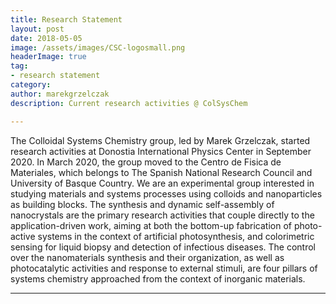 ```yaml
---
title: Research Statement
layout: post
date: 2018-05-05
image: /assets/images/CSC-logosmall.png
headerImage: true
tag:
- research statement
category:
author: marekgrzelczak
description: Current research activities @ ColSysChem

---
```

<!--![Profile Image]({{ site.url }}/{{ site.picture }})-->

<p>The Colloidal Systems Chemistry group, led by Marek Grzelczak, started research activities at Donostia International Physics Center in September 2020. In March 2020, the group moved to the Centro de Fisica de Materiales, which belongs to The Spanish National Research Council and University of Basque Country. We are an experimental group interested in studying materials and systems processes using colloids and nanoparticles as building blocks. The synthesis and dynamic self-assembly of nanocrystals are the primary research activities that couple directly to the application-driven work, aiming at both the bottom-up fabrication of photo-active systems in the context of artificial photosynthesis, and colorimetric sensing for liquid biopsy and detection of infectious diseases. The control over the nanomaterials synthesis and their organization, as well as photocatalytic activities and response to external stimuli, are four pillars of systems chemistry approached from the context of inorganic materials.</p>

---

